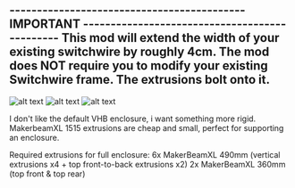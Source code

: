 ------------------------------------------- IMPORTANT ----------------------------------------------
This mod will extend the width of your existing switchwire by roughly 4cm. 
The mod does NOT require you to modify your existing Switchwire frame. The extrusions bolt onto it. 
----------------------------------------------------------------------------------------------------



![alt text](https://i.imgur.com/Zyoowuh.png)
![alt text](https://i.imgur.com/b2BavKV.png)
![alt text](https://i.imgur.com/YaYfIVW.png)



I don't like the default VHB enclosure, i want something more rigid. MakerbeamXL 1515 extrusions are cheap and small, perfect for supporting an enclosure. 


Required extrusions for full enclosure:
6x MakerBeamXL 490mm (vertical extrusions x4 + top front-to-back extrusions x2)
2x MakerBeamXL 360mm (top front & top rear) 



